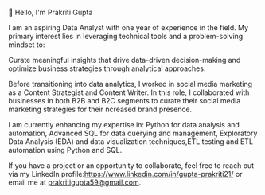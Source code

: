 👋 Hello, I'm Prakriti Gupta

I am an aspiring Data Analyst with one year of experience in the field. My primary interest lies in leveraging technical tools and a problem-solving mindset to: 

Curate meaningful insights that drive data-driven decision-making and optimize business strategies through analytical approaches.

Before transitioning into data analytics, I worked in social media marketing as a Content Strategist and Content Writer.
In this role, I collaborated with businesses in both B2B and B2C segments to curate their social media marketing strategies for their ncreased brand presence.

I am currently enhancing my expertise in: Python for data analysis and automation, Advanced SQL for data querying and management, Exploratory Data Analysis (EDA) and data visualization techniques,ETL testing and ETL automation using Python and SQL.

If you have a project or an opportunity to collaborate, feel free to reach out via my LinkedIn profile:https://www.linkedin.com/in/gupta-prakriti21/
or email me at prakritigupta59@gmail.com.

